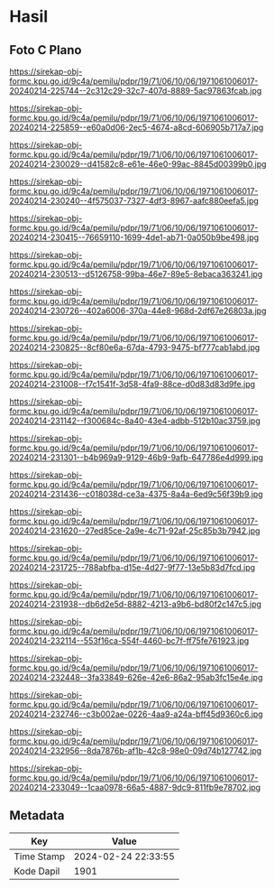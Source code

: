# Hasil

## Foto C Plano

https://sirekap-obj-formc.kpu.go.id/9c4a/pemilu/pdpr/19/71/06/10/06/1971061006017-20240214-225744--2c312c29-32c7-407d-8889-5ac97863fcab.jpg

https://sirekap-obj-formc.kpu.go.id/9c4a/pemilu/pdpr/19/71/06/10/06/1971061006017-20240214-225859--e60a0d06-2ec5-4674-a8cd-606905b717a7.jpg

https://sirekap-obj-formc.kpu.go.id/9c4a/pemilu/pdpr/19/71/06/10/06/1971061006017-20240214-230029--d41582c8-e61e-46e0-99ac-8845d00399b0.jpg

https://sirekap-obj-formc.kpu.go.id/9c4a/pemilu/pdpr/19/71/06/10/06/1971061006017-20240214-230240--4f575037-7327-4df3-8967-aafc880eefa5.jpg

https://sirekap-obj-formc.kpu.go.id/9c4a/pemilu/pdpr/19/71/06/10/06/1971061006017-20240214-230415--76659110-1699-4de1-ab71-0a050b9be498.jpg

https://sirekap-obj-formc.kpu.go.id/9c4a/pemilu/pdpr/19/71/06/10/06/1971061006017-20240214-230513--d5126758-99ba-46e7-89e5-8ebaca363241.jpg

https://sirekap-obj-formc.kpu.go.id/9c4a/pemilu/pdpr/19/71/06/10/06/1971061006017-20240214-230726--402a6006-370a-44e8-968d-2df67e26803a.jpg

https://sirekap-obj-formc.kpu.go.id/9c4a/pemilu/pdpr/19/71/06/10/06/1971061006017-20240214-230825--8cf80e6a-67da-4793-9475-bf777cab1abd.jpg

https://sirekap-obj-formc.kpu.go.id/9c4a/pemilu/pdpr/19/71/06/10/06/1971061006017-20240214-231008--f7c1541f-3d58-4fa9-88ce-d0d83d83d9fe.jpg

https://sirekap-obj-formc.kpu.go.id/9c4a/pemilu/pdpr/19/71/06/10/06/1971061006017-20240214-231142--f300684c-8a40-43e4-adbb-512b10ac3759.jpg

https://sirekap-obj-formc.kpu.go.id/9c4a/pemilu/pdpr/19/71/06/10/06/1971061006017-20240214-231301--b4b969a9-9129-46b9-9afb-647786e4d999.jpg

https://sirekap-obj-formc.kpu.go.id/9c4a/pemilu/pdpr/19/71/06/10/06/1971061006017-20240214-231436--c018038d-ce3a-4375-8a4a-6ed9c56f39b9.jpg

https://sirekap-obj-formc.kpu.go.id/9c4a/pemilu/pdpr/19/71/06/10/06/1971061006017-20240214-231620--27ed85ce-2a9e-4c71-92af-25c85b3b7942.jpg

https://sirekap-obj-formc.kpu.go.id/9c4a/pemilu/pdpr/19/71/06/10/06/1971061006017-20240214-231725--788abfba-d15e-4d27-9f77-13e5b83d7fcd.jpg

https://sirekap-obj-formc.kpu.go.id/9c4a/pemilu/pdpr/19/71/06/10/06/1971061006017-20240214-231938--db6d2e5d-8882-4213-a9b6-bd80f2c147c5.jpg

https://sirekap-obj-formc.kpu.go.id/9c4a/pemilu/pdpr/19/71/06/10/06/1971061006017-20240214-232114--553f16ca-554f-4460-bc7f-ff75fe761923.jpg

https://sirekap-obj-formc.kpu.go.id/9c4a/pemilu/pdpr/19/71/06/10/06/1971061006017-20240214-232448--3fa33849-626e-42e6-86a2-95ab3fc15e4e.jpg

https://sirekap-obj-formc.kpu.go.id/9c4a/pemilu/pdpr/19/71/06/10/06/1971061006017-20240214-232746--c3b002ae-0226-4aa9-a24a-bff45d9360c6.jpg

https://sirekap-obj-formc.kpu.go.id/9c4a/pemilu/pdpr/19/71/06/10/06/1971061006017-20240214-232956--8da7876b-af1b-42c8-98e0-09d74b127742.jpg

https://sirekap-obj-formc.kpu.go.id/9c4a/pemilu/pdpr/19/71/06/10/06/1971061006017-20240214-233049--1caa0978-66a5-4887-9dc9-811fb9e78702.jpg


## Metadata

| Key        | Value               |
| ---------- | ------------------- |
| Time Stamp | 2024-02-24 22:33:55 |
| Kode Dapil | 1901                |



